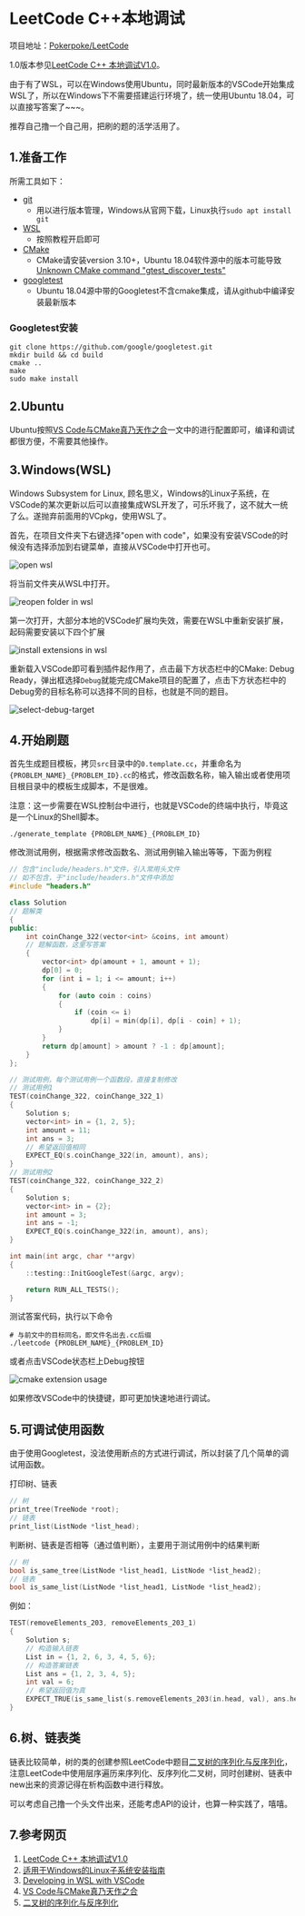 # LeetCode C++本地调试

项目地址：[Pokerpoke/LeetCode](https://github.com/Pokerpoke/LeetCode)

1.0版本参见[LeetCode C++ 本地调试V1.0](https://www.jianshu.com/p/da70ee7da21c)。

由于有了WSL，可以在Windows使用Ubuntu，同时最新版本的VSCode开始集成WSL了，所以在Windows下不需要搭建运行环境了，统一使用Ubuntu 18.04，可以直接写答案了~~~。

推荐自己撸一个自己用，把刷的题的活学活用了。

## 1.准备工作

所需工具如下：

- [git](https://git-scm.com/)
  - 用以进行版本管理，Windows从官网下载，Linux执行`sudo apt install git`
- [WSL](https://docs.microsoft.com/zh-cn/windows/wsl/install-win10)
  - 按照教程开启即可
- [CMake](https://cmake.org/)
  - CMake请安装version 3.10+，Ubuntu 18.04软件源中的版本可能导致[Unknown CMake command "gtest_discover_tests"](https://github.com/Pokerpoke/LeetCode/issues/1)
- [googletest](https://github.com/google/googletest)
  - Ubuntu 18.04源中带的Googletest不含cmake集成，请从github中编译安装最新版本

### Googletest安装

```shell
git clone https://github.com/google/googletest.git
mkdir build && cd build
cmake ..
make
sudo make install
```

## 2.Ubuntu

Ubuntu按照[VS Code与CMake真乃天作之合](https://zhuanlan.zhihu.com/p/52874931)一文中的进行配置即可，编译和调试都很方便，不需要其他操作。

## 3.Windows(WSL)

Windows Subsystem for Linux, 顾名思义，Windows的Linux子系统，在VSCode的某次更新以后可以直接集成WSL开发了，可乐坏我了，这不就大一统了么。遂抛弃前面用的VCpkg，使用WSL了。

首先，在项目文件夹下右键选择"open with code"，如果没有安装VSCode的时候没有选择添加到右键菜单，直接从VSCode中打开也可。

![open wsl](https://raw.githubusercontent.com/Pokerpoke/Blog-images/master/%E4%BD%BF%E7%94%A8VSCode%E8%BF%9B%E8%A1%8CLeetCode%20C%2B%2B%E6%9C%AC%E5%9C%B0%E8%B0%83%E8%AF%95/vscode-open-wsl.png)

将当前文件夹从WSL中打开。

![reopen folder in wsl](https://raw.githubusercontent.com/Pokerpoke/Blog-images/master/%E4%BD%BF%E7%94%A8VSCode%E8%BF%9B%E8%A1%8CLeetCode%20C%2B%2B%E6%9C%AC%E5%9C%B0%E8%B0%83%E8%AF%95/vscode-reopen-folder-in-wsl.png)

第一次打开，大部分本地的VSCode扩展均失效，需要在WSL中重新安装扩展，起码需要安装以下四个扩展

![install extensions in wsl](https://raw.githubusercontent.com/Pokerpoke/Blog-images/master/%E4%BD%BF%E7%94%A8VSCode%E8%BF%9B%E8%A1%8CLeetCode%20C%2B%2B%E6%9C%AC%E5%9C%B0%E8%B0%83%E8%AF%95/vscode-install-extensions-in-wsl.png)

重新载入VSCode即可看到插件起作用了，点击最下方状态栏中的CMake: Debug Ready，弹出框选择`Debug`就能完成CMake项目的配置了，点击下方状态栏中的Debug旁的目标名称可以选择不同的目标，也就是不同的题目。

![select-debug-target](https://raw.githubusercontent.com/Pokerpoke/Blog-images/master/%E4%BD%BF%E7%94%A8VSCode%E8%BF%9B%E8%A1%8CLeetCode%20C%2B%2B%E6%9C%AC%E5%9C%B0%E8%B0%83%E8%AF%95/select-debug-target.png)

## 4.开始刷题

首先生成题目模板，拷贝`src`目录中的`0.template.cc`，并重命名为`{PROBLEM_NAME}_{PROBLEM_ID}.cc`的格式，修改函数名称，输入输出或者使用项目根目录中的模板生成脚本，不是很难。

注意：这一步需要在WSL控制台中进行，也就是VSCode的终端中执行，毕竟这是一个Linux的Shell脚本。

```shell
./generate_template {PROBLEM_NAME}_{PROBLEM_ID}
```

修改测试用例，根据需求修改函数名、测试用例输入输出等等，下面为例程

```cpp
// 包含"include/headers.h"文件，引入常用头文件
// 如不包含，于"include/headers.h"文件中添加
#include "headers.h"

class Solution
// 题解类
{
public:
    int coinChange_322(vector<int> &coins, int amount)
    // 题解函数，这里写答案
    {
        vector<int> dp(amount + 1, amount + 1);
        dp[0] = 0;
        for (int i = 1; i <= amount; i++)
        {
            for (auto coin : coins)
            {
                if (coin <= i)
                    dp[i] = min(dp[i], dp[i - coin] + 1);
            }
        }
        return dp[amount] > amount ? -1 : dp[amount];
    }
};

// 测试用例，每个测试用例一个函数段，直接复制修改
// 测试用例1
TEST(coinChange_322, coinChange_322_1)
{
    Solution s;
    vector<int> in = {1, 2, 5};
    int amount = 11;
    int ans = 3;
    // 希望返回值相同
    EXPECT_EQ(s.coinChange_322(in, amount), ans);
}
// 测试用例2
TEST(coinChange_322, coinChange_322_2)
{
    Solution s;
    vector<int> in = {2};
    int amount = 3;
    int ans = -1;
    EXPECT_EQ(s.coinChange_322(in, amount), ans);
}

int main(int argc, char **argv)
{
    ::testing::InitGoogleTest(&argc, argv);

    return RUN_ALL_TESTS();
}
```

测试答案代码，执行以下命令

```shell
# 与前文中的目标同名，即文件名出去.cc后缀
./leetcode {PROBLEM_NAME}_{PROBLEM_ID}
```

或者点击VSCode状态栏上Debug按钮

![cmake extension usage](https://raw.githubusercontent.com/Pokerpoke/Blog-images/master/%E4%BD%BF%E7%94%A8VSCode%E8%BF%9B%E8%A1%8CLeetCode%20C%2B%2B%E6%9C%AC%E5%9C%B0%E8%B0%83%E8%AF%95/cmake-extension-usage.png)

如果修改VSCode中的快捷键，即可更加快速地进行调试。

## 5.可调试使用函数

由于使用Googletest，没法使用断点的方式进行调试，所以封装了几个简单的调试用函数。

打印树、链表

```cpp
// 树
print_tree(TreeNode *root);
// 链表
print_list(ListNode *list_head);
```

判断树、链表是否相等（通过值判断），主要用于测试用例中的结果判断

```cpp
// 树
bool is_same_tree(ListNode *list_head1, ListNode *list_head2);
// 链表
bool is_same_list(ListNode *list_head1, ListNode *list_head2);
```

例如：

```cpp
TEST(removeElements_203, removeElements_203_1)
{
    Solution s;
    // 构造输入链表
    List in = {1, 2, 6, 3, 4, 5, 6};
    // 构造答案链表
    List ans = {1, 2, 3, 4, 5};
    int val = 6;
    // 希望返回值为真
    EXPECT_TRUE(is_same_list(s.removeElements_203(in.head, val), ans.head));
}
```

## 6.树、链表类

链表比较简单，树的类的创建参照LeetCode中题目[二叉树的序列化与反序列化](https://leetcode-cn.com/problems/serialize-and-deserialize-binary-tree/)，注意LeetCode中使用层序遍历来序列化、反序列化二叉树，同时创建树、链表中new出来的资源记得在析构函数中进行释放。

可以考虑自己撸一个头文件出来，还能考虑API的设计，也算一种实践了，嘻嘻。

## 7.参考网页

1. [LeetCode C++ 本地调试V1.0](https://www.jianshu.com/p/da70ee7da21c)
2. [适用于Windows的Linux子系统安装指南](https://docs.microsoft.com/zh-cn/windows/wsl/install-win10)
3. [Developing in WSL with VSCode](https://code.visualstudio.com/docs/remote/wsl)
4. [VS Code与CMake真乃天作之合](https://zhuanlan.zhihu.com/p/52874931)
5. [二叉树的序列化与反序列化](https://leetcode-cn.com/problems/serialize-and-deserialize-binary-tree/)

